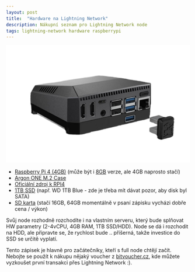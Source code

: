 ```yaml
---
layout: post
title:  "Hardware na Lightning Network"
description: Nákupní seznam pro Lightning Network node
tags: lightning-network hardware raspberrypi
---
```

![Argon One M.2 Case](/images/argon_case.png)
  - [Raspberry Pi 4 (4GB)](https://rpishop.cz/raspberry-pi/1598-raspberry-pi-4-model-b-4gb-ram-765756931182.html) (může být i [8GB](https://rpishop.cz/raspberry-pi/2611-raspberry-pi-4-model-b-8gb-ram-0765756931199.html) verze, ale 4GB naprosto stačí)
  - [Argon ONE M.2 Case](https://rpishop.cz/raspberry-pi-4b/3085-argon-one-m2-case-pro-raspberry-pi-4.html)
  - [Oficiální zdroj k RPI4](https://rpishop.cz/zdroje/1595-OFI045.html)
  - [1TB SSD](https://pevne-disky.heureka.cz/wd-1tb-wds100t2b0b/) (např. WD 1TB Blue - zde je třeba mít dávat pozor, aby disk byl SATA)
  - [SD karta](https://pametove-karty.heureka.cz/samsung-evo-plus-microsdxc-64gb-mb-mc64ha-eu/) (stačí 16GB, 64GB momentálně v psaní zápisku vycházi dobře cena / výkon)

Svůj node rozhodně rozchodíte i na vlastním serveru, který bude splňovat HW parametry (2-4vCPU, 4GB RAM, 1TB SSD/HDD). Node se dá i rozchodit na HDD, ale připravte se, že rychlost bude .. příšerná, takže investice do SSD se určitě vyplatí.

Tento zápisek je hlavně pro začátečníky, kteří s full node chtějí začít. Nebojte se použít k nákupu nějaký voucher z [bitvoucher.cz](https://bitvoucher.cz), kde můžete vyzkoušet první transakci přes Lightning Network :).